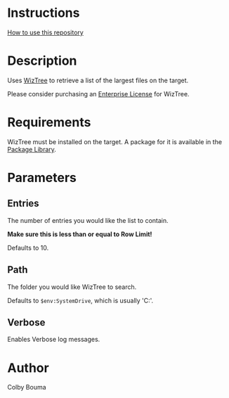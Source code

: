 # Instructions
[How to use this repository](../../README.md)

# Description
Uses [WizTree](https://wiztreefree.com) to retrieve a list of the largest files on the target.

Please consider purchasing an [Enterprise License](https://wiztreefree.com/donate#enterprise) for WizTree.

# Requirements
WizTree must be installed on the target. A package for it is available in the [Package Library](https://www.pdq.com/package-library/).

# Parameters
## Entries
The number of entries you would like the list to contain.

**Make sure this is less than or equal to Row Limit!**

Defaults to 10.

## Path
The folder you would like WizTree to search.

Defaults to `$env:SystemDrive`, which is usually 'C:'.

## Verbose
Enables Verbose log messages.

# Author
Colby Bouma